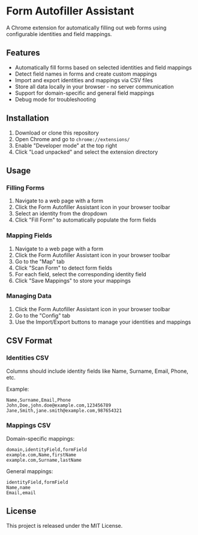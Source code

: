 # Form Autofiller Assistant

A Chrome extension for automatically filling out web forms using configurable identities and field mappings.

## Features

- Automatically fill forms based on selected identities and field mappings
- Detect field names in forms and create custom mappings
- Import and export identities and mappings via CSV files
- Store all data locally in your browser - no server communication
- Support for domain-specific and general field mappings
- Debug mode for troubleshooting

## Installation

1. Download or clone this repository
2. Open Chrome and go to `chrome://extensions/`
3. Enable "Developer mode" at the top right
4. Click "Load unpacked" and select the extension directory

## Usage

### Filling Forms

1. Navigate to a web page with a form
2. Click the Form Autofiller Assistant icon in your browser toolbar
3. Select an identity from the dropdown
4. Click "Fill Form" to automatically populate the form fields

### Mapping Fields

1. Navigate to a web page with a form
2. Click the Form Autofiller Assistant icon in your browser toolbar
3. Go to the "Map" tab
4. Click "Scan Form" to detect form fields
5. For each field, select the corresponding identity field
6. Click "Save Mappings" to store your mappings

### Managing Data

1. Click the Form Autofiller Assistant icon in your browser toolbar
2. Go to the "Config" tab
3. Use the Import/Export buttons to manage your identities and mappings

## CSV Format

### Identities CSV

Columns should include identity fields like Name, Surname, Email, Phone, etc.

Example:
```
Name,Surname,Email,Phone
John,Doe,john.doe@example.com,123456789
Jane,Smith,jane.smith@example.com,987654321
```

### Mappings CSV

Domain-specific mappings:
```
domain,identityField,formField
example.com,Name,firstName
example.com,Surname,lastName
```

General mappings:
```
identityField,formField
Name,name
Email,email
```

## License

This project is released under the MIT License.